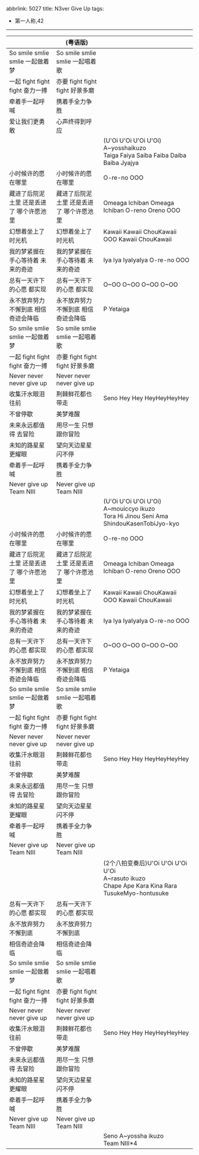 abbrlink: 5027
title: N3ver Give Up
tags:
  - 第一人称,42
---
|      |(粤语版)|      |
|--|--|--|
|So smile smlie smlie 一起做着梦|So smile smlie smlie 一起唱着歌|      |
|一起 fight fight fight 奋力一搏|亦要 fight fight fight 好景多磨|      |
|牵着手一起呼喊|携着手全力争胜|      |
|爱让我们更勇敢|心声终得到呼应|      |
|      |      |(U'Oi U'Oi U'Oi U'Oi)<br>A~yosshaikuzo<br>Taiga Faiya Saiba Faiba Daiba Baiba Jyajya|
|小时候许的愿在哪里|小时候许的愿在哪里|O-re-no OOO|
|藏进了后院泥土里 还是丢进了 哪个许愿池里|藏进了后院泥土里 还是丢进了 哪个许愿池里|Omeaga Ichiban Omeaga Ichiban O-reno Oreno OOO|
|幻想着坐上了时光机|幻想着坐上了时光机|Kawaii Kawaii ChouKawaii OOO Kawaii ChouKawaii|
|我的梦紧握在手心等待着 未来的奇迹|我的梦紧握在手心等待着 未来的奇迹|Iya Iya IyaIyaIya O-re-no OOO|
|总有一天许下的心愿 都实现|总有一天许下的心愿 都实现|O~OO O~OO O~OO O~OO|
|永不放弃努力不懈到底 相信奇迹会降临|永不放弃努力不懈到底 相信奇迹会降临|P Yetaiga|
|So smile smlie smlie 一起做着梦|So smile smlie smlie 一起唱着歌|      |
|一起 fight fight fight 奋力一搏|亦要 fight fight fight 好景多磨|      |
|Never never never give up|Never never never give up|      |
|收集汗水眼泪往前|荆棘鲜花都也带走|Seno Hey Hey HeyHeyHeyHey|
|不曾停歇|美梦难醒|      |
|未来永远都值得 去冒险|用尽一生 只想 跟你冒险|      |
|未知的路星星更耀眼|望向天边星星 闪不停|      |
|牵着手一起呼喊|携着手全力争胜|      |
|Never give up Team NIII|Never give up Team NIII|      |
|      |      |(U'Oi U'Oi U'Oi U'Oi)<br>A~mouiccyo ikuzo<br>Tora Hi Jinou Seni Ama ShindouKasenTobiJyo-kyo|
|小时候许的愿在哪里|小时候许的愿在哪里|O-re-no OOO|
|藏进了后院泥土里 还是丢进了 哪个许愿池里|藏进了后院泥土里 还是丢进了 哪个许愿池里|Omeaga Ichiban Omeaga Ichiban O-reno Oreno OOO|
|幻想着坐上了时光机|幻想着坐上了时光机|Kawaii Kawaii ChouKawaii OOO Kawaii ChouKawaii|
|我的梦紧握在手心等待着 未来的奇迹|我的梦紧握在手心等待着 未来的奇迹|Iya Iya IyaIyaIya O-re-no OOO|
|总有一天许下的心愿 都实现|总有一天许下的心愿 都实现|O~OO O~OO O~OO O~OO|
|永不放弃努力不懈到底 相信奇迹会降临|永不放弃努力不懈到底 相信奇迹会降临|P Yetaiga|
|So smile smlie smlie 一起做着梦|So smile smlie smlie 一起唱着歌|      |
|一起 fight fight fight 奋力一搏|亦要 fight fight fight 好景多磨|      |
|Never never never give up|Never never never give up|      |
|收集汗水眼泪往前|荆棘鲜花都也带走|Seno Hey Hey HeyHeyHeyHey|
|不曾停歇|美梦难醒|      |
|未来永远都值得 去冒险|用尽一生 只想 跟你冒险|      |
|未知的路星星更耀眼|望向天边星星 闪不停|      |
|牵着手一起呼喊|携着手全力争胜|      |
|Never give up Team NIII|Never give up Team NIII|      |
|      |      |(2个八拍变奏后)U'Oi U'Oi U'Oi U'Oi<br>A~rasuto ikuzo<br>Chape Ape Kara Kina Rara TusukeMyo-hontusuke|
|总有一天许下的心愿 都实现|总有一天许下的心愿 都实现|      |
|永不放弃努力不懈到底|永不放弃努力不懈到底|      |
|相信奇迹会降临|相信奇迹会降临|      |
|So smile smlie smlie 一起做着梦|So smile smlie smlie 一起唱着歌|      |
|一起 fight fight fight 奋力一搏|亦要 fight fight fight 好景多磨|      |
|Never never never give up|Never never never give up|      |
|收集汗水眼泪往前|荆棘鲜花都也带走|Seno Hey Hey HeyHeyHeyHey|
|不曾停歇|美梦难醒|      |
|未来永远都值得 去冒险|用尽一生 只想 跟你冒险|      |
|未知的路星星更耀眼|望向天边星星 闪不停|      |
|牵着手一起呼喊|携着手全力争胜|      |
|Never give up Team NIII|Never give up Team NIII|      |
|      |      |Seno A~yossha ikuzo<br>Team NIII*4|